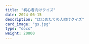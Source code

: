 ```yaml
---
title: "初心者向けクイズ"
date: 2024-06-15
description: "はじめたての人向けクイズ"
card_image: "gs.jpg"
type: "docs"
weight: 20000
---
```


